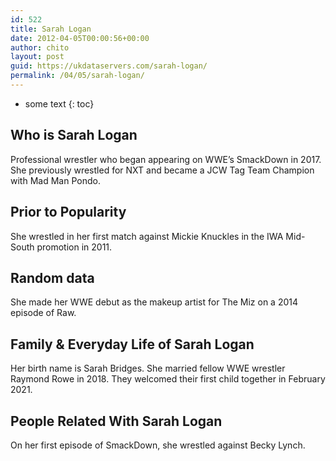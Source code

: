 ```yaml
---
id: 522
title: Sarah Logan
date: 2012-04-05T00:00:56+00:00
author: chito
layout: post
guid: https://ukdataservers.com/sarah-logan/
permalink: /04/05/sarah-logan/
---
```


* some text
{: toc}
          
          
## Who is  Sarah Logan
                  
                  
                  
Professional wrestler who began appearing on WWE&#8217;s SmackDown in 2017. She previously wrestled for NXT and became a JCW Tag Team Champion with Mad Man Pondo. 
                  
                
                
                
## Prior to Popularity 
                  
                  
                  
She wrestled in her first match against Mickie Knuckles in the IWA Mid-South promotion in 2011. 
                  
                
                
                
## Random data 
                  
                  
                  
She made her WWE debut as the makeup artist for The Miz on a 2014 episode of Raw. 
                  
                
                
                
## Family & Everyday Life of Sarah Logan
                  
                  
                  
Her birth name is Sarah Bridges. She married fellow WWE wrestler Raymond Rowe in 2018. They welcomed their first child together in February 2021. 
                  
                
                
                
## People Related With  Sarah Logan
                  
                  
                  
On her first episode of SmackDown, she wrestled against Becky Lynch.
                  
                
              
            
          
          
          
    
    
  
